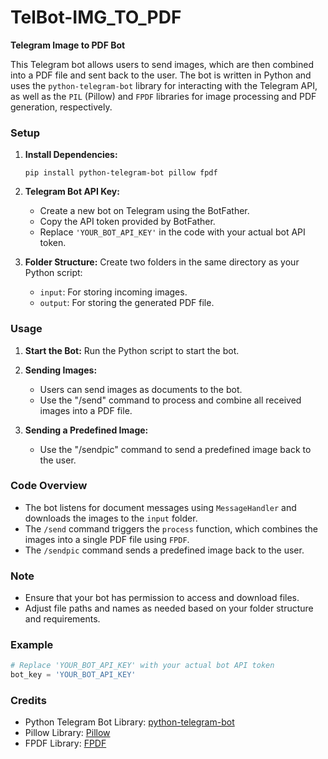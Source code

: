 # TelBot-IMG_TO_PDF
**Telegram Image to PDF Bot**

This Telegram bot allows users to send images, which are then combined into a PDF file and sent back to the user. The bot is written in Python and uses the `python-telegram-bot` library for interacting with the Telegram API, as well as the `PIL` (Pillow) and `FPDF` libraries for image processing and PDF generation, respectively.

### Setup
1. **Install Dependencies:**
   ```
   pip install python-telegram-bot pillow fpdf
   ```

2. **Telegram Bot API Key:**
   - Create a new bot on Telegram using the BotFather.
   - Copy the API token provided by BotFather.
   - Replace `'YOUR_BOT_API_KEY'` in the code with your actual bot API token.

3. **Folder Structure:**
   Create two folders in the same directory as your Python script:
   - `input`: For storing incoming images.
   - `output`: For storing the generated PDF file.

### Usage
1. **Start the Bot:**
   Run the Python script to start the bot.

2. **Sending Images:**
   - Users can send images as documents to the bot.
   - Use the "/send" command to process and combine all received images into a PDF file.

3. **Sending a Predefined Image:**
   - Use the "/sendpic" command to send a predefined image back to the user.

### Code Overview
- The bot listens for document messages using `MessageHandler` and downloads the images to the `input` folder.
- The `/send` command triggers the `process` function, which combines the images into a single PDF file using `FPDF`.
- The `/sendpic` command sends a predefined image back to the user.

### Note
- Ensure that your bot has permission to access and download files.
- Adjust file paths and names as needed based on your folder structure and requirements.

### Example
```python
# Replace 'YOUR_BOT_API_KEY' with your actual bot API token
bot_key = 'YOUR_BOT_API_KEY'
```

### Credits
- Python Telegram Bot Library: [python-telegram-bot](https://github.com/python-telegram-bot/python-telegram-bot)
- Pillow Library: [Pillow](https://python-pillow.org/)
- FPDF Library: [FPDF](https://pyfpdf.readthedocs.io/en/latest/)
